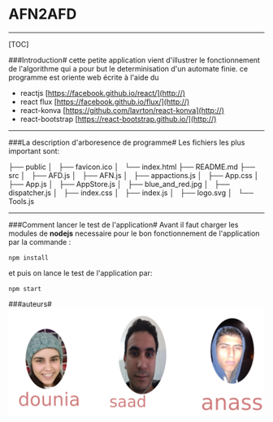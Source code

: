 

# AFN2AFD
-	-	-
[TOC]

###Introduction#
 cette petite application  vient d'illustrer le fonctionnement de l'algorithme qui a pour but le determinisation d'un automate finie. ce programme est oriente web écrite à l'aide du
* reactjs [https://facebook.github.io/react/](http://)
* react flux [https://facebook.github.io/flux/](http://)
* react-konva [https://github.com/lavrton/react-konva](http://)
* react-bootstrap [https://react-bootstrap.github.io/](http://)
*	*	*

###La description d'arboresence de programme#
Les fichiers les plus important sont:

├── public
│   ├── favicon.ico
│   └── index.html
├── README.md
├── src
│   ├── AFD.js
│   ├── AFN.js
│   ├── appactions.js
│   ├── App.css
│   ├── App.js
│   ├── AppStore.js
│   ├── blue_and_red.jpg
│   ├── dispatcher.js
│   ├── index.css
│   ├── index.js
│   ├── logo.svg
│   └── Tools.js
*	*	*
###Comment lancer le test de l'application#
Avant il faut charger les modules de **nodejs** necessaire pour le bon fonctionnement de l'application par la commande :
```
npm install

```
et puis on lance le test de l'application par:
```
npm start

```
###auteurs#
![members.png](members.png)
